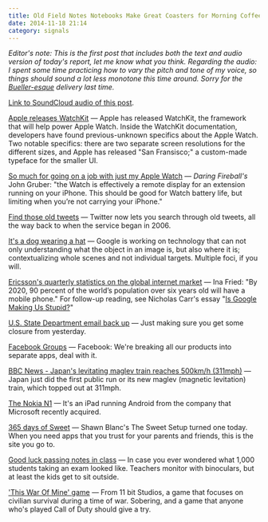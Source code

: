 ```yaml
---
title: Old Field Notes Notebooks Make Great Coasters for Morning Coffee
date: 2014-11-18 21:14
category: signals
---
```

_Editor's note: This is the first post that includes both the text and audio version of today's report, let me know what you think. Regarding the audio: I spent some time practicing how to vary the pitch and tone of my voice, so things should sound a lot less monotone this time around. Sorry for the [Bueller-esque](http://youtu.be/KS6f1MKpLGM) delivery last time._

[Link to SoundCloud audio of this post](https://soundcloud.com/audaciousfox/audacious-fox-tuesday-18-november-2014).

[Apple releases WatchKit](https://developer.apple.com/watchkit/) &mdash; Apple has released WatchKit, the framework that will help power Apple Watch. Inside the WatchKit documentation, developers have found previous-unknown specifics about the Apple Watch. Two notable specifics: there are two separate screen resolutions for the different sizes, and Apple has released "San Fransisco;" a custom-made typeface for the smaller UI.

[So much for going on a job with just my Apple Watch](http://daringfireball.net/linked/2014/11/18/watchkit-hig)  &mdash; _Daring Fireball's_ John Gruber: "the Watch is effectively a remote display for an extension running on your iPhone. This should be good for Watch battery life, but limiting when you’re not carrying your iPhone."

[Find those old tweets](https://blog.twitter.com/2014/building-a-complete-tweet-index) &mdash; Twitter now lets you search through old tweets, all the way back to when the service began in 2006.

[It's a dog wearing a hat](http://googleresearch.blogspot.com/2014/09/building-deeper-understanding-of-images.html#uds-search-results) &mdash; Google is working on technology that can not only understanding what the object in an image is, but also where it is; contextualizing whole scenes and not individual targets. Multiple foci, if you will.

[Ericsson's quarterly statistics on the global internet market](http://recode.net/2014/11/18/more-than-90-percent-of-u-s-households-have-three-or-more-devices-pinging-the-internet/) &mdash; Ina Fried: "By 2020, 90 percent of the world’s population over six years old will have a mobile phone." For follow-up reading, see Nicholas Carr's essay "[Is Google Making Us Stupid?](http://www.theatlantic.com/magazine/archive/2008/07/is-google-making-us-stupid/306868/)"

[U.S. State Department email back up](http://www.reuters.com/article/2014/11/18/us-cybersecurity-statedept-idUSKCN0J22EO20141118) &mdash; Just making sure you get some closure from yesterday.

[Facebook Groups](http://newsroom.fb.com/news/2014/11/introducing-the-facebook-groups-app/) &mdash; Facebook: We're breaking all our products into separate apps, deal with it.

[BBC News - Japan's levitating maglev train reaches 500km/h (311mph)](http://www.bbc.com/news/world-asia-30067889) &mdash; Japan just did the first public run or its new maglev (magnetic  levitation) train, which topped out at 311mph.

[The Nokia N1](http://n1.nokia.com/) &mdash; It's an iPad running Android from the company that Microsoft recently acquired.

[365 days of Sweet](http://thesweetsetup.com/1-year-birthday/) &mdash; Shawn Blanc's The Sweet Setup turned one today. When you need apps that you trust for your parents and friends, this is the site you go to.

[Good luck passing notes in class](http://shanghaiist.com/2014/11/17/great_outdoor_exam.php) &mdash; In case you ever wondered what 1,000 students taking an exam looked like. Teachers monitor with binoculars, but at least the kids get to sit outside.

['This War Of Mine' game](http://www.wired.com/2014/11/this-war-of-mine/) &mdash; From 11 bit Studios, a game that focuses on civilian survival during a time of war. Sobering, and a game that anyone who's played Call of Duty should give a try.
